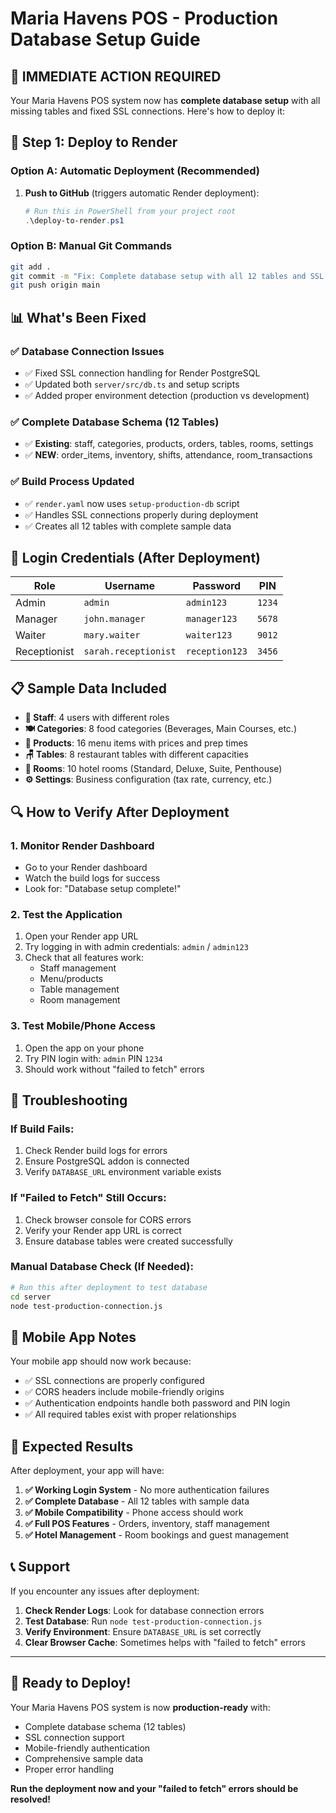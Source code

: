 # Maria Havens POS - Production Database Setup Guide

## 🎯 **IMMEDIATE ACTION REQUIRED**

Your Maria Havens POS system now has **complete database setup** with all missing tables and fixed SSL connections. Here's how to deploy it:

## 🚀 **Step 1: Deploy to Render**

### Option A: Automatic Deployment (Recommended)
1. **Push to GitHub** (triggers automatic Render deployment):
   ```powershell
   # Run this in PowerShell from your project root
   .\deploy-to-render.ps1
   ```

### Option B: Manual Git Commands
```bash
git add .
git commit -m "Fix: Complete database setup with all 12 tables and SSL support"
git push origin main
```

## 📊 **What's Been Fixed**

### ✅ **Database Connection Issues**
- ✅ Fixed SSL connection handling for Render PostgreSQL
- ✅ Updated both `server/src/db.ts` and setup scripts
- ✅ Added proper environment detection (production vs development)

### ✅ **Complete Database Schema (12 Tables)**
- ✅ **Existing**: staff, categories, products, orders, tables, rooms, settings
- ✅ **NEW**: order_items, inventory, shifts, attendance, room_transactions

### ✅ **Build Process Updated**
- ✅ `render.yaml` now uses `setup-production-db` script
- ✅ Handles SSL connections properly during deployment
- ✅ Creates all 12 tables with complete sample data

## 🔐 **Login Credentials (After Deployment)**

| Role | Username | Password | PIN |
|------|----------|----------|-----|
| Admin | `admin` | `admin123` | `1234` |
| Manager | `john.manager` | `manager123` | `5678` |
| Waiter | `mary.waiter` | `waiter123` | `9012` |
| Receptionist | `sarah.receptionist` | `reception123` | `3456` |

## 📋 **Sample Data Included**

- **👥 Staff**: 4 users with different roles
- **🍽️ Categories**: 8 food categories (Beverages, Main Courses, etc.)
- **🍴 Products**: 16 menu items with prices and prep times
- **🪑 Tables**: 8 restaurant tables with different capacities
- **🏨 Rooms**: 10 hotel rooms (Standard, Deluxe, Suite, Penthouse)
- **⚙️ Settings**: Business configuration (tax rate, currency, etc.)

## 🔍 **How to Verify After Deployment**

### 1. Monitor Render Dashboard
- Go to your Render dashboard
- Watch the build logs for success
- Look for: "Database setup complete!"

### 2. Test the Application
1. Open your Render app URL
2. Try logging in with admin credentials: `admin` / `admin123`
3. Check that all features work:
   - Staff management
   - Menu/products
   - Table management
   - Room management

### 3. Test Mobile/Phone Access
1. Open the app on your phone
2. Try PIN login with: `admin` PIN `1234`
3. Should work without "failed to fetch" errors

## 🔧 **Troubleshooting**

### If Build Fails:
1. Check Render build logs for errors
2. Ensure PostgreSQL addon is connected
3. Verify `DATABASE_URL` environment variable exists

### If "Failed to Fetch" Still Occurs:
1. Check browser console for CORS errors
2. Verify your Render app URL is correct
3. Ensure database tables were created successfully

### Manual Database Check (If Needed):
```bash
# Run this after deployment to test database
cd server
node test-production-connection.js
```

## 📱 **Mobile App Notes**

Your mobile app should now work because:
- ✅ SSL connections are properly configured
- ✅ CORS headers include mobile-friendly origins
- ✅ Authentication endpoints handle both password and PIN login
- ✅ All required tables exist with proper relationships

## 🎯 **Expected Results**

After deployment, your app will have:

1. **✅ Working Login System** - No more authentication failures
2. **✅ Complete Database** - All 12 tables with sample data
3. **✅ Mobile Compatibility** - Phone access should work
4. **✅ Full POS Features** - Orders, inventory, staff management
5. **✅ Hotel Management** - Room bookings and guest management

## 📞 **Support**

If you encounter any issues after deployment:

1. **Check Render Logs**: Look for database connection errors
2. **Test Database**: Run `node test-production-connection.js`
3. **Verify Environment**: Ensure `DATABASE_URL` is set correctly
4. **Clear Browser Cache**: Sometimes helps with "failed to fetch" errors

---

## 🎉 **Ready to Deploy!**

Your Maria Havens POS system is now **production-ready** with:
- Complete database schema (12 tables)
- SSL connection support
- Mobile-friendly authentication  
- Comprehensive sample data
- Proper error handling

**Run the deployment now and your "failed to fetch" errors should be resolved!**